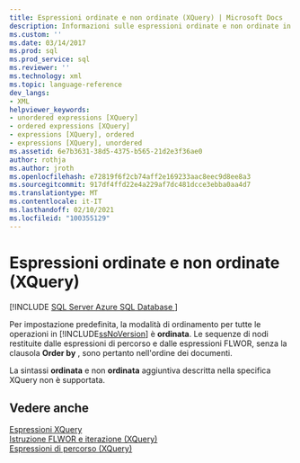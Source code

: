 ```yaml
---
title: Espressioni ordinate e non ordinate (XQuery) | Microsoft Docs
description: Informazioni sulle espressioni ordinate e non ordinate in XQuery.
ms.custom: ''
ms.date: 03/14/2017
ms.prod: sql
ms.prod_service: sql
ms.reviewer: ''
ms.technology: xml
ms.topic: language-reference
dev_langs:
- XML
helpviewer_keywords:
- unordered expressions [XQuery]
- ordered expressions [XQuery]
- expressions [XQuery], ordered
- expressions [XQuery], unordered
ms.assetid: 6e7b3631-38d5-4375-b565-21d2e3f36ae0
author: rothja
ms.author: jroth
ms.openlocfilehash: e72819f6f2cb74aff2e169233aac8eec9d8ee8a3
ms.sourcegitcommit: 917df4ffd22e4a229af7dc481dcce3ebba0aa4d7
ms.translationtype: MT
ms.contentlocale: it-IT
ms.lasthandoff: 02/10/2021
ms.locfileid: "100355129"
---
```

# <a name="ordered-and-unordered-expressions-xquery"></a>Espressioni ordinate e non ordinate (XQuery)
[!INCLUDE [SQL Server Azure SQL Database ](../includes/applies-to-version/sqlserver.md)]

  Per impostazione predefinita, la modalità di ordinamento per tutte le operazioni in [!INCLUDE[ssNoVersion](../includes/ssnoversion-md.md)] è **ordinata**. Le sequenze di nodi restituite dalle espressioni di percorso e dalle espressioni FLWOR, senza la clausola **Order by** , sono pertanto nell'ordine dei documenti.  
  
 La sintassi **ordinata** e non **ordinata** aggiuntiva descritta nella specifica XQuery non è supportata.  
  
## <a name="see-also"></a>Vedere anche  
 [Espressioni XQuery](../xquery/xquery-expressions.md)   
 [Istruzione FLWOR e iterazione &#40;XQuery&#41;](../xquery/flwor-statement-and-iteration-xquery.md)   
 [Espressioni di percorso &#40;XQuery&#41;](../xquery/path-expressions-xquery.md)  
  
  
